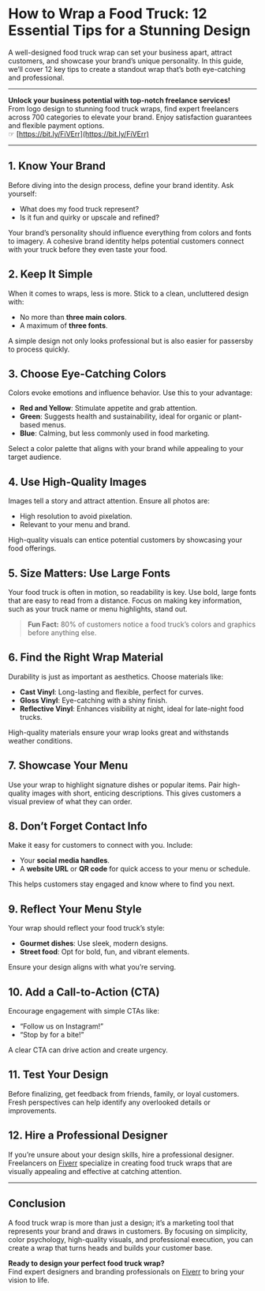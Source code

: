 # How to Wrap a Food Truck: 12 Essential Tips for a Stunning Design

A well-designed food truck wrap can set your business apart, attract customers, and showcase your brand’s unique personality. In this guide, we’ll cover 12 key tips to create a standout wrap that’s both eye-catching and professional.

---

**Unlock your business potential with top-notch freelance services!**  
From logo design to stunning food truck wraps, find expert freelancers across 700 categories to elevate your brand. Enjoy satisfaction guarantees and flexible payment options.  
☞ [https://bit.ly/FiVErr](https://bit.ly/FiVErr)

---

## 1. Know Your Brand

Before diving into the design process, define your brand identity. Ask yourself: 
- What does my food truck represent?  
- Is it fun and quirky or upscale and refined?

Your brand’s personality should influence everything from colors and fonts to imagery. A cohesive brand identity helps potential customers connect with your truck before they even taste your food.

## 2. Keep It Simple

When it comes to wraps, less is more. Stick to a clean, uncluttered design with:
- No more than **three main colors**.
- A maximum of **three fonts**.

A simple design not only looks professional but is also easier for passersby to process quickly.

## 3. Choose Eye-Catching Colors

Colors evoke emotions and influence behavior. Use this to your advantage:
- **Red and Yellow**: Stimulate appetite and grab attention.  
- **Green**: Suggests health and sustainability, ideal for organic or plant-based menus.  
- **Blue**: Calming, but less commonly used in food marketing.

Select a color palette that aligns with your brand while appealing to your target audience.

## 4. Use High-Quality Images

Images tell a story and attract attention. Ensure all photos are:
- High resolution to avoid pixelation.
- Relevant to your menu and brand.

High-quality visuals can entice potential customers by showcasing your food offerings.

## 5. Size Matters: Use Large Fonts

Your food truck is often in motion, so readability is key. Use bold, large fonts that are easy to read from a distance. Focus on making key information, such as your truck name or menu highlights, stand out.

> **Fun Fact:** 80% of customers notice a food truck’s colors and graphics before anything else.

## 6. Find the Right Wrap Material

Durability is just as important as aesthetics. Choose materials like:
- **Cast Vinyl**: Long-lasting and flexible, perfect for curves.  
- **Gloss Vinyl**: Eye-catching with a shiny finish.  
- **Reflective Vinyl**: Enhances visibility at night, ideal for late-night food trucks.

High-quality materials ensure your wrap looks great and withstands weather conditions.

## 7. Showcase Your Menu

Use your wrap to highlight signature dishes or popular items. Pair high-quality images with short, enticing descriptions. This gives customers a visual preview of what they can order.

## 8. Don’t Forget Contact Info

Make it easy for customers to connect with you. Include:
- Your **social media handles**.  
- A **website URL** or **QR code** for quick access to your menu or schedule.

This helps customers stay engaged and know where to find you next.

## 9. Reflect Your Menu Style

Your wrap should reflect your food truck’s style:
- **Gourmet dishes**: Use sleek, modern designs.  
- **Street food**: Opt for bold, fun, and vibrant elements.

Ensure your design aligns with what you’re serving.

## 10. Add a Call-to-Action (CTA)

Encourage engagement with simple CTAs like:
- “Follow us on Instagram!”  
- “Stop by for a bite!”  

A clear CTA can drive action and create urgency.

## 11. Test Your Design

Before finalizing, get feedback from friends, family, or loyal customers. Fresh perspectives can help identify any overlooked details or improvements.

## 12. Hire a Professional Designer

If you’re unsure about your design skills, hire a professional designer. Freelancers on [Fiverr](https://bit.ly/FiVErr) specialize in creating food truck wraps that are visually appealing and effective at catching attention.

---

## Conclusion

A food truck wrap is more than just a design; it’s a marketing tool that represents your brand and draws in customers. By focusing on simplicity, color psychology, high-quality visuals, and professional execution, you can create a wrap that turns heads and builds your customer base.

**Ready to design your perfect food truck wrap?**  
Find expert designers and branding professionals on [Fiverr](https://bit.ly/FiVErr) to bring your vision to life.

